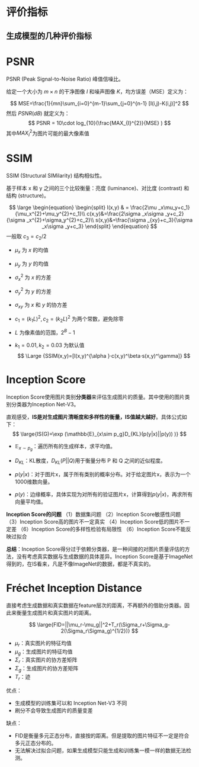 # 评价指标



## 生成模型的几种评价指标

# PSNR

PSNR (Peak Signal-to-Noise Ratio) 峰值信噪比。

给定一个大小为 $m×n$ 的干净图像 $I$ 和噪声图像 $K$，均方误差（MSE）定义为：

$$
MSE=\frac{1}{mn}\sum_{i=0}^{m-1}\sum_{j=0}^{n-1}  [I(i,j)-K(i,j)]^2
$$
然后 $PSNR(dB)$ 就定义为：
$$
PSNR = 10\cdot log_{10}(\frac{MAX_{I}^{2}}{MSE} )
$$
其中$MAX_I^{2}$为图片可能的最大像素值



# SSIM

SSIM (Structural SIMilarity) 结构相似性。

基于样本 x 和 y 之间的三个比较衡量：亮度 (luminance)、对比度 (contrast) 和结构 (structure)。

$$
\large
\begin{equation}
\begin{split}
l(x,y) & = \frac{2\mu _x\mu_y+c_1}{\mu_x^{2}+\mu_y^{2}+c_1}\\
c(x,y)&=\frac{2\sigma  _x\sigma _y+c_2}{\sigma _x^{2}+\sigma_y^{2}+c_2}\\
s(x,y)&=\frac{\sigma _{xy}+c_3}{\sigma _x\sigma _y+c_3} 
\end{split}
\end{equation}
$$
一般取 $c_3=c_2/2$

- $\mu_x$ 为 $x$ 的均值

- $\mu_y$ 为 $y$ 的均值

- $\sigma_x^2$ 为 $x$ 的方差

- $\sigma_y^2$ 为 $y$ 的方差

- $\sigma_{xy}$ 为 $x$ 和 $y$ 的协方差

- $c_1=(k_1L)^2,c_2=(k_2L)^2$ 为两个常数，避免除零

- $L$ 为像素值的范围，$2^B-1$

- $k_1 = 0.01,k_2=0.03$ 为默认值
    $$
    \Large
    {SSIM(x,y)=[l(x,y)^{\alpha }·c(x,y)^\beta·s(x,y)^\gamma]}
    $$



# Inception Score

Inception Score使用图片类别**分类器**来评估生成图片的质量。其中使用的图片类别分类器为Inception Net-V3。

直观感受，**IS是对生成图片清晰度和多样性的衡量，IS值越大越好**。具体公式如下：
$$
\large{IS(G)=\exp (\mathbb{E}_{x\sim p_g}D_{KL}(p(y|x)||p(y)) )}
$$

- $\mathbb{E}_{x\sim p_g}$：遍历所有的生成样本，求平均值。
- $D_{KL}$：KL散度，$D_{KL}(P||Q)$用于衡量分布 P 和 Q 之间的近似程度。

- $p(y|x)$：对于图片x，属于所有类别的概率分布。对于给定图片x，表示为一个1000维数向量。
- $p(y)$：边缘概率，具体实现为对所有的验证图片x，计算得到$p(y|x)$，再求所有向量平均值。



**Inception Score的问题**
（1）数据集问题
（2）Inception Score敏感性问题
（3）Inception Score高的图片不一定真实
（4）Inception Score低的图片不一定差
（6）Inception Score的多样性检验有局限性
（6）Inception Score不能反映过拟合



**总结**：Inception Score得分过于依赖分类器，是一种间接的对图片质量评估的方法，没有考虑真实数据与生成数据的具体差异。Inception Score是基于ImageNet得到的，在IS看来，凡是不像ImageNet的数据，都是不真实的。



# Fréchet Inception Distance

直接考虑生成数据和真实数据在feature层次的距离，不再额外的借助分类器。因此来衡量生成图片和真实图片的距离。

$$
\large{FID=||\mu_r-\mu_g||^2+T_r(\Sigma_r+\Sigma_g-2(\Sigma_r\Sigma_g)^{1/2})}
$$

- $\mu_r$：真实图片的特征均值
- $\mu_g$：生成图片的特征均值
- $\Sigma_r$：真实图片的协方差矩阵
- $\Sigma_g$：生成图片的协方差矩阵
- $T_r$：迹



优点：

- 生成模型的训练集可以和 Inception Net-V3 不同
- 刷分不会导致生成图片的质量变差

缺点：

- FID是衡量多元正态分布，直接按的距离。但是提取的图片特征不一定是符合多元正态分布的。
- 无法解决过拟合问题，如果生成模型只能生成和训练集一模一样的数据无法检测。